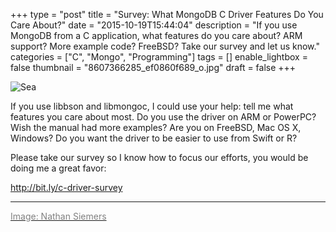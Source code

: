 +++
type = "post"
title = "Survey: What MongoDB C Driver Features Do You Care About?"
date = "2015-10-19T15:44:04"
description = "If you use MongoDB from a C application, what features do you care about? ARM support? More example code? FreeBSD? Take our survey and let us know."
categories = ["C", "Mongo", "Programming"]
tags = []
enable_lightbox = false
thumbnail = "8607366285_ef0860f689_o.jpg"
draft = false
+++

<p><img style="display:block; margin-left:auto; margin-right:auto;" src="8607366285_ef0860f689_o.jpg" alt="Sea" title="Sea" /></p>
<p>If you use libbson and libmongoc, I could use your help: tell me what features you care about most. Do you use the driver on ARM or PowerPC? Wish the manual had more examples? Are you on FreeBSD, Mac OS X, Windows? Do you want the driver to be easier to use from Swift or R?</p>
<p>Please take our survey so I know how to focus our efforts, you would be doing me a great favor:</p>
<p><a href="http://bit.ly/c-driver-survey">http://bit.ly/c-driver-survey</a></p>
<hr />
<p><a href="https://www.flickr.com/photos/nosha/8607366285"><span style="color:gray">Image: Nathan Siemers</span></a></p>
    